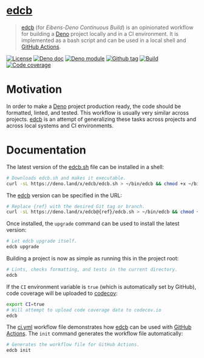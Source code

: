 # [edcb]

> [edcb] (for _Eibens-Deno Continuous Build_) is an opinionated workflow for
> building a [Deno] project locally and in a CI environment. It is implemented
> as a bash script and can be used in a local shell and [GitHub Actions].

[![License][license-shield]](LICENSE) [![Deno doc][deno-doc-shield]][deno-doc]
[![Deno module][deno-land-shield]][deno-land]
[![Github tag][github-shield]][github] [![Build][build-shield]][build]
[![Code coverage][coverage-shield]][coverage]

# Motivation

In order to make a [Deno] project production ready, the code should be
formatted, linted, and tested. This workflow is usually very similar across
projects. [edcb] is an attempt of generalizing these tasks across projects and
across local systems and CI environments.

# Documentation

The latest version of the [edcb.sh] file can be installed in a shell:

```sh
# Downloads edcb.sh and makes it executable.
curl -sL https://deno.land/x/edcb/edcb.sh > ~/bin/edcb && chmod +x ~/bin/edcb
```

The [edcb] version can be specified in the URL:

```sh
# Replace {ref} with the desired Git tag or branch.
curl -sL https://deno.land/x/edcb@{ref}/edcb.sh > ~/bin/edcb && chmod +x ~/bin/edcb
```

Once installed, the `upgrade` command can be used to install the latest version:

```sh
# Let edcb upgrade itself.
edcb upgrade
```

Building a project is now as simple as running this in the project root:

```sh
# Lints, checks formatting, and tests in the current directory.
edcb
```

If the `CI` environment variable is `true` (which is automatically set by
GitHub), code coverage will be uploaded to [codecov]:

```sh
export CI=true
# Will attempt to upload code coverage data to codecov.io
edcb
```

The [ci.yml](.github/workflows/ci.yml) workflow file demonstrates how [edcb] can
be used with [GitHub Actions]. The `init` command generates the workflow file
automatically:

```sh
# Generates the workflow file for GitHub Actions.
edcb init
```

[edcb]: #
[Deno]: https://deno.land
[GitHub Actions]: https://github.com/features/actions
[codecov]: https://codecov.io
[edcb.sh]: edcb.sh

<!-- badges -->

[github]: https://github.com/eibens/edcb
[github-shield]: https://img.shields.io/github/v/tag/eibens/edcb?label&logo=github
[coverage-shield]: https://img.shields.io/codecov/c/github/eibens/edcb?logo=codecov&label
[license-shield]: https://img.shields.io/github/license/eibens/edcb?color=informational
[coverage]: https://codecov.io/gh/eibens/edcb
[build]: https://github.com/eibens/edcb/actions/workflows/ci.yml
[build-shield]: https://img.shields.io/github/workflow/status/eibens/edcb/ci?logo=github&label
[deno-doc]: https://doc.deno.land/https/deno.land/x/edcb/mod.ts
[deno-doc-shield]: https://img.shields.io/badge/doc-informational?logo=deno
[deno-land]: https://deno.land/x/edcb
[deno-land-shield]: https://img.shields.io/badge/x/edcb-informational?logo=deno&label
